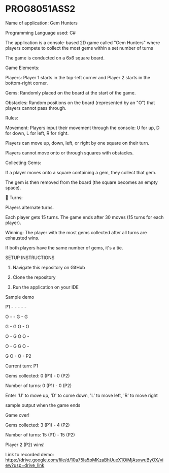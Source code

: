 # PROG8051ASS2

Name of application: Gem Hunters

Programming Language used: C#

The application is a console-based 2D game called "Gem Hunters" where players compete to collect the most gems within a set number of turns

The game is conducted on a 6x6 square board.

Game Elements:

Players: Player 1 starts in the top-left corner and Player 2 starts in the bottom-right corner.

Gems: Randomly placed on the board at the start of the game.

Obstacles: Random positions on the board (represented by an "O") that players cannot pass through.

Rules:

Movement:
Players input their movement through the console: U for up, D for down, L for left, R for right.

Players can move up, down, left, or right by one square on their turn.

Players cannot move onto or through squares with obstacles.

Collecting Gems:

If a player moves onto a square containing a gem, they collect that gem.

The gem is then removed from the board (the square becomes an empty space).

 Turns:

Players alternate turns.

Each player gets 15 turns. The game ends after 30 moves (15 turns for each player).

Winning:
The player with the most gems collected after all turns are exhausted wins.

If both players have the same number of gems, it's a tie.

SETUP INSTRUCTIONS

1. Navigate this repository on GitHub

2. Clone the repository

3. Run the application on your IDE

Sample demo

P1 - - - - -

O - - G - G

G - G O - O

O - G O O -
    
O - G G O -

G O - O - P2
          
Current turn: P1

Gems collected: 0 (P1) - 0 (P2)

Number of turns: 0 (P1) - 0 (P2)

Enter 'U' to move up, 'D' to come down, 'L' to move left, 'R' to move right

sample output when the game ends

Game over!

Gems collected: 3 (P1) - 4 (P2)

Number of turns: 15 (P1) - 15 (P2)

Player 2 (P2) wins!

Link to recorded demo: https://drive.google.com/file/d/10a75Ia5pMKzaBhUueX1OiMjAsxwuByOX/view?usp=drive_link

